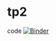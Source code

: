 # tp2
code
[![Binder](https://mybinder.org/badge_logo.svg)](https://mybinder.org/v2/gh/Ibtissem191/tp2/main?filepath=TP.ipynb)

